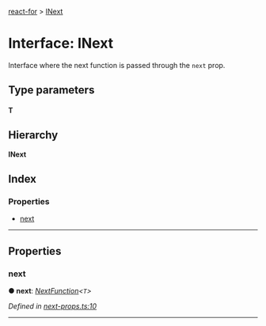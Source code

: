 [react-for](../README.md) > [INext](../interfaces/inext.md)

# Interface: INext

Interface where the next function is passed through the `next` prop.

## Type parameters
#### T 
## Hierarchy

**INext**

## Index

### Properties

* [next](inext.md#next)

---

## Properties

<a id="next"></a>

###  next

**● next**: *[NextFunction](../#nextfunction)<`T`>*

*Defined in [next-props.ts:10](https://github.com/MJez29/react-for/blob/4901e34/src/next-props.ts#L10)*

___

